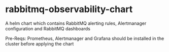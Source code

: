# rabbitmq-observability-chart
A helm chart which contains RabbitMQ alerting rules, Alertmanager configuration and RabbitMQ dashboards

Pre-Reqs: Prometheus, Alertmanager and Grafana should be installed in the cluster before applying the chart